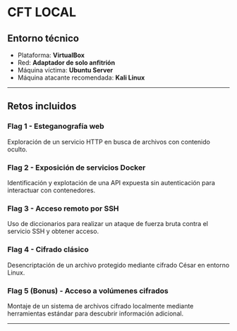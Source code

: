 # CFT LOCAL

## Entorno técnico

- Plataforma: **VirtualBox**
- Red: **Adaptador de solo anfitrión**
- Máquina víctima: **Ubuntu Server**
- Máquina atacante recomendada: **Kali Linux**

---

## Retos incluidos

### Flag 1 - Esteganografía web

Exploración de un servicio HTTP en busca de archivos con contenido oculto.

### Flag 2 - Exposición de servicios Docker

Identificación y explotación de una API expuesta sin autenticación para interactuar con contenedores.

### Flag 3 - Acceso remoto por SSH

Uso de diccionarios para realizar un ataque de fuerza bruta contra el servicio SSH y obtener acceso.

### Flag 4 - Cifrado clásico

Desencriptación de un archivo protegido mediante cifrado César en entorno Linux.

### Flag 5 (Bonus) - Acceso a volúmenes cifrados

Montaje de un sistema de archivos cifrado localmente mediante herramientas estándar para descubrir información adicional.

---
